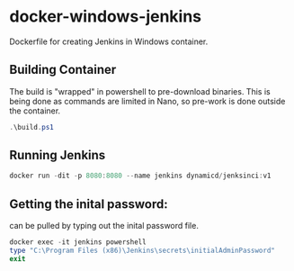 # docker-windows-jenkins

Dockerfile for creating Jenkins in Windows container.

## Building Container

The build is "wrapped" in powershell to pre-download binaries.  This is being done as commands are limited in Nano, so pre-work is done outside the container.

```powershell
.\build.ps1
```

## Running Jenkins

```powershell
docker run -dit -p 8080:8080 --name jenkins dynamicd/jenksinci:v1
```

## Getting the inital password:

can be pulled by typing out the inital password file.

```powershell
docker exec -it jenkins powershell
type "C:\Program Files (x86)\Jenkins\secrets\initialAdminPassword"
exit
```